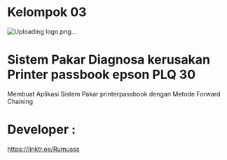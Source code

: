 # Kelompok 03
![Uploading logo.png…]()

# Sistem Pakar Diagnosa kerusakan Printer passbook epson PLQ 30
Membuat Aplikasi Sistem Pakar printerpassbook dengan Metode Forward Chaining

# Developer :
https://linktr.ee/Rumusss

